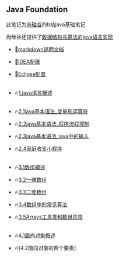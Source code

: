 ## Java Foundation

此笔记为[尚硅谷](https://space.bilibili.com/302417610?spm_id_from=333.788.b_765f7570696e666f.1)的b站java基础笔记

尚硅谷还提供了[数据结构与算法的java语言实现](https://github.com/caixiongjiang/caixiongjiang/tree/main/java__shangguigu/%E6%95%B0%E6%8D%AE%E7%BB%93%E6%9E%84%E4%B8%8E%E7%AE%97%E6%B3%95)

* 🌱[markdown说明文档](https://github.com/caixiongjiang/caixiongjiang/blob/main/java__shangguigu/markdown%E4%BD%BF%E7%94%A8/markdown%E8%AF%B4%E6%98%8E%E6%96%87%E6%A1%A3.md)
* 🌱[IDEA配置](https://github.com/caixiongjiang/caixiongjiang/blob/main/java__shangguigu/IDEA%2CEclipse%E5%B8%B8%E7%94%A8%E8%AE%BE%E7%BD%AE/%E5%B0%9A%E7%A1%85%E8%B0%B7_%E5%AE%8B%E7%BA%A2%E5%BA%B7_IntelliJIDEA%E7%9A%84%E5%AE%89%E8%A3%85%E3%80%81%E9%85%8D%E7%BD%AE%E4%B8%8E%E4%BD%BF%E7%94%A8(%E7%AE%80%E5%8C%96%E7%89%88).pdf)
* 🌱[Eclipse配置](https://github.com/caixiongjiang/caixiongjiang/blob/main/java__shangguigu/IDEA%2CEclipse%E5%B8%B8%E7%94%A8%E8%AE%BE%E7%BD%AE/Eclipse%E7%9A%84%E4%BD%BF%E7%94%A8%E9%85%8D%E7%BD%AE.pdf)
</br></br>

* 🔥[1.java语言概述](https://github.com/caixiongjiang/caixiongjiang/blob/main/java__shangguigu/Java_Foundation/1.java%E8%AF%AD%E8%A8%80%E6%A6%82%E8%BF%B0.md)
</br></br>
* 🔥[2.1java基本语法_变量和运算符](https://github.com/caixiongjiang/caixiongjiang/blob/main/java__shangguigu/Java_Foundation/2.1java%E5%9F%BA%E6%9C%AC%E8%AF%AD%E6%B3%95_%E5%8F%98%E9%87%8F%E5%92%8C%E8%BF%90%E7%AE%97%E7%AC%A6.md)

* 🔥[2.2java基本语法_程序流程控制](https://github.com/caixiongjiang/caixiongjiang/blob/main/java__shangguigu/Java_Foundation/2.2java%E5%9F%BA%E6%9C%AC%E8%AF%AD%E6%B3%95_%E7%A8%8B%E5%BA%8F%E6%B5%81%E7%A8%8B%E6%8E%A7%E5%88%B6.md)

* 🔥[2.3java基本语法_java中的输入](https://github.com/caixiongjiang/caixiongjiang/blob/main/java__shangguigu/Java_Foundation/2.3java%E5%9F%BA%E6%9C%AC%E8%AF%AD%E6%B3%95_java%E4%B8%AD%E7%9A%84%E8%BE%93%E5%85%A5.md)
* 🔥[2.4家庭收支小程序](https://github.com/caixiongjiang/caixiongjiang/blob/main/java__shangguigu/Java_Foundation/2.4%E5%AE%B6%E5%BA%AD%E6%94%B6%E6%94%AF%E7%A8%8B%E5%BA%8F.md)
</br></br>

* 🔥[3.1数组概述](https://github.com/caixiongjiang/caixiongjiang/blob/main/java__shangguigu/Java_Foundation/3.1%E6%95%B0%E7%BB%84%E6%A6%82%E8%BF%B0.md)
* 🔥[3.2一维数组](https://github.com/caixiongjiang/caixiongjiang/blob/main/java__shangguigu/Java_Foundation/3.2%E4%B8%80%E7%BB%B4%E6%95%B0%E7%BB%84.md)
* 🔥[3.3二维数组](https://github.com/caixiongjiang/caixiongjiang/blob/main/java__shangguigu/Java_Foundation/3.3%E4%BA%8C%E7%BB%B4%E6%95%B0%E7%BB%84.md)
* 🔥[3.4数组中的常见算法](https://github.com/caixiongjiang/caixiongjiang/blob/main/java__shangguigu/Java_Foundation/3.4%E6%95%B0%E7%BB%84%E4%B8%AD%E5%B8%B8%E8%A7%81%E7%AE%97%E6%B3%95.md)
* 🔥[3.5Arrays工具类和数组异常](https://github.com/caixiongjiang/caixiongjiang/blob/main/java__shangguigu/Java_Foundation/3.5Arrays%E5%B7%A5%E5%85%B7%E7%B1%BB%E5%92%8C%E6%95%B0%E7%BB%84%E5%BC%82%E5%B8%B8.md)
</br></br>

* 🔥[4.1面向对象概述](https://github.com/caixiongjiang/caixiongjiang/blob/main/java__shangguigu/Java_Foundation/4.1%E9%9D%A2%E5%90%91%E5%AF%B9%E8%B1%A1%E7%BC%96%E7%A8%8B%E6%A6%82%E8%BF%B0.md)
* 🔥[4.2面向对象的两个要素]